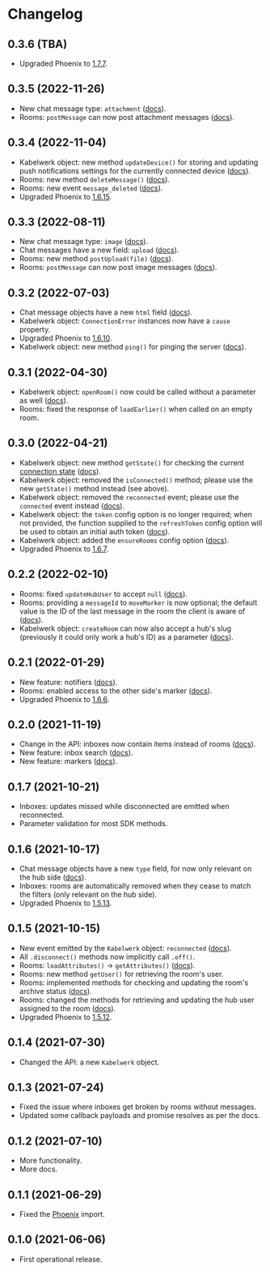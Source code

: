 # Changelog

## 0.3.6 (TBA)

-   Upgraded Phoenix to [1.7.7](https://hexdocs.pm/phoenix/1.7.7/js/).

## 0.3.5 (2022-11-26)

-   New chat message type: `attachment` ([docs](./docs/messages.md)).
-   Rooms: `postMessage` can now post attachment messages ([docs](./docs/rooms.md#list-of-methods)).

## 0.3.4 (2022-11-04)

-   Kabelwerk object: new method `updateDevice()` for storing and updating push notifications settings for the currently connected device ([docs](./docs/kabelwerk.md#list-of-methods)).
-   Rooms: new method `deleteMessage()` ([docs](./docs/rooms.md#list-of-methods)).
-   Rooms: new event `message_deleted` ([docs](./docs/rooms.md#list-of-events)).
-   Upgraded Phoenix to [1.6.15](https://hexdocs.pm/phoenix/1.6.15/js/).

## 0.3.3 (2022-08-11)

-   New chat message type: `image` ([docs](./docs/messages.md)).
-   Chat messages have a new field: `upload` ([docs](./docs/messages.md)).
-   Rooms: new method `postUpload(file)` ([docs](./docs/rooms.md#list-of-methods)).
-   Rooms: `postMessage` can now post image messages ([docs](./docs/rooms.md#list-of-methods)).

## 0.3.2 (2022-07-03)

-   Chat message objects have a new `html` field ([docs](./docs/messages.md)).
-   Kabelwerk object: `ConnectionError` instances now have a `cause` property.
-   Upgraded Phoenix to [1.6.10](https://hexdocs.pm/phoenix/1.6.10/js/).
-   Kabelwerk object: new method `ping()` for pinging the server ([docs](./docs/kabelwerk.md#list-of-methods)).

## 0.3.1 (2022-04-30)

-   Kabelwerk object: `openRoom()` now could be called without a parameter as well ([docs](./docs/kabelwerk.md#list-of-methods)).
-   Rooms: fixed the response of `loadEarlier()` when called on an empty room.

## 0.3.0 (2022-04-21)

-   Kabelwerk object: new method `getState()` for checking the current [connection state](./docs/connection-states.md) ([docs](./docs/kabelwerk.md#list-of-methods)).
-   Kabelwerk object: removed the `isConnected()` method; please use the new `getState()` method instead (see above).
-   Kabelwerk object: removed the `reconnected` event; please use the `connected` event instead ([docs](./docs/kabelwerk.md#list-of-events)).
-   Kabelwerk object: the `token` config option is no longer required; when not provided, the function supplied to the `refreshToken` config option will be used to obtain an initial auth token ([docs](./docs/kabelwerk.md#config)).
-   Kabelwerk object: added the `ensureRooms` config option ([docs](./docs/kabelwerk.md#config)).
-   Upgraded Phoenix to [1.6.7](https://hexdocs.pm/phoenix/1.6.7/js/).

## 0.2.2 (2022-02-10)

-   Rooms: fixed `updateHubUser` to accept `null` ([docs](./docs/rooms.md#on-the-hub-side)).
-   Rooms: providing a `messageId` to `moveMarker` is now optional; the default value is the ID of the last message in the room the client is aware of ([docs](./docs/rooms.md#markers)).
-   Kabelwerk object: `createRoom` can now also accept a hub's slug (previously it could only work a hub's ID) as a parameter ([docs](./docs/kabelwerk.md#rooms)).

## 0.2.1 (2022-01-29)

-   New feature: notifiers ([docs](./docs/notifiers.md)).
-   Rooms: enabled access to the other side's marker ([docs](./docs/rooms.md#markers)).
-   Upgraded Phoenix to [1.6.6](https://hexdocs.pm/phoenix/1.6.6/js/).

## 0.2.0 (2021-11-19)

-   Change in the API: inboxes now contain items instead of rooms ([docs](./docs/inboxes.md)).
-   New feature: inbox search ([docs](./docs/inboxes.md#search)).
-   New feature: markers ([docs](./docs/rooms.md#markers)).

## 0.1.7 (2021-10-21)

-   Inboxes: updates missed while disconnected are emitted when reconnected.
-   Parameter validation for most SDK methods.

## 0.1.6 (2021-10-17)

-   Chat message objects have a new `type` field, for now only relevant on the hub side ([docs](./docs/rooms.md#messaging)).
-   Inboxes: rooms are automatically removed when they cease to match the filters (only relevant on the hub side).
-   Upgraded Phoenix to [1.5.13](https://hexdocs.pm/phoenix/1.5.13/js/).

## 0.1.5 (2021-10-15)

-   New event emitted by the `Kabelwerk` object: `reconnected` ([docs](./docs/kabelwerk.md)).
-   All `.disconnect()` methods now implicitly call `.off()`.
-   Rooms: `loadAttributes()` → `getAttributes()` ([docs](./docs/rooms.md#custom-attributes)).
-   Rooms: new method `getUser()` for retrieving the room's user.
-   Rooms: implemented methods for checking and updating the room's archive status ([docs](./docs/rooms.md#on-the-hub-side)).
-   Rooms: changed the methods for retrieving and updating the hub user assigned to the room ([docs](./docs/rooms.md#on-the-hub-side)).
-   Upgraded Phoenix to [1.5.12](https://hexdocs.pm/phoenix/1.5.12/js/).

## 0.1.4 (2021-07-30)

-   Changed the API: a new `Kabelwerk` object.

## 0.1.3 (2021-07-24)

-   Fixed the issue where inboxes get broken by rooms without messages.
-   Updated some callback payloads and promise resolves as per the docs.

## 0.1.2 (2021-07-10)

-   More functionality.
-   More docs.

## 0.1.1 (2021-06-29)

-   Fixed the [Phoenix](https://www.npmjs.com/package/phoenix) import.

## 0.1.0 (2021-06-06)

-   First operational release.
